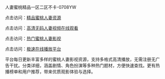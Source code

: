 人妻蜜桃精品一区二区不卡-0708YW

点击访问：<a href="https://heiliaoxwd5i8.pages.dev">精品蜜桃人妻资源</a>

点击访问：<a href="https://heiliaowzu4ur.pages.dev">高清无码人妻视频在线观看</a>

点击访问：<a href="https://heiliaozj3tjd.pages.dev">热门蜜桃人妻影视</a>

点击访问：<a href="https://heiliaoe8ajia.pages.dev">极速在线播放平台</a>

平台每日更新丰富多样的蜜桃人妻影视资源，支持多格式高清播放，无需注册无广告干扰。分类详细，涵盖剧情、角色扮演等多种热门题材，方便快速查找。更有热播榜单和用户推荐，带来优质观影体验与选择。

<span style="display:none;">[Canonical link](）</span>
